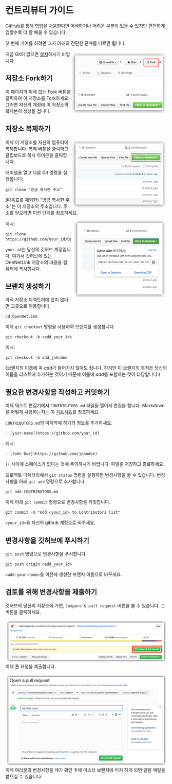 # 컨트리뷰터 가이드

GitHub를 통해 협업을 처음한다면 어색하거나 어려운 부분이 있을 수 있지만 편안하게 임할수록 더 잘 배울 수 있습니다. 

첫 번째 기여를 하려면 그저 아래의 간단한 단계를 따르면 됩니다.

<img align="right" width="300" src="https://raw.githubusercontent.com/hanssak/hanssak.github.io/tmp/docs/git_guide/repo/fork.png" alt="이 저장소 포크하기" />

지금 Git이 없으면 [설치](https://help.github.com/articles/set-up-git/)하시기 바랍니다.

## 저장소 Fork하기

이 페이지의 위에 있는 Fork 버튼을 클릭하여 이 저장소를 Fork하세요. 그러면 자신의 계정에 이 저장소의 복제본이 생성될 겁니다.

## 저장소 복제하기

<img align="right" width="300" src="https://raw.githubusercontent.com/hanssak/hanssak.github.io/tmp/docs/git_guide/repo/clone.png" alt="이 저장소 복제하기" />

이제 이 저장소를 자신의 컴퓨터에 복제합니다. 복제 버튼을 클릭하고 클립보드로 복사 아이콘을 클릭합니다.

터미널을 열고 다음 Git 명령을 실행합니다:

```
git clone "방금 복사한 주소"
```

(따옴표를 제외한) "방금 복사한 주소"는 이 저장소의 주소입니다. 주소를 얻으려면 이전 단계를 참조하세요.

<img align="right" width="300" src="https://raw.githubusercontent.com/hanssak/hanssak.github.io/tmp/docs/git_guide/repo/copy-to-clipboard.png" alt="URL 을 클립보드로 복사" />

예시:

```
git clone https://github.com/your_id/OpenNetLink.git
```

`your_id`는 당신의 깃허브 계정입니다. 여기서 깃허브에 있는
OneNetLink 저장소의 내용을 컴퓨터에 복사합니다.

## 브랜치 생성하기

아직 저장소 디렉토리에 있지 않다면 그곳으로 이동합니다.

```
cd OpenNetLink
```

이제 `git checkout` 명령을 사용하여 브랜치를 생성합니다.

```
git checkout -b <add_your_id>
```

예시:

```
git checkout -b add_johndoe
```

(브랜치의 이름에 꼭 *add*가 들어가지 않아도 됩니다. 하지만 이 브랜치의 목적은 당신의 이름을 리스트에 추가하는 것이기 때문에 이름에 *add*를 포함하는 것이 타당합니다.)

## 필요한 변경사항을 작성하고 커밋하기

이제 텍스트 편집기에서 `CONTRIBUTORS.md` 파일을 열어서 편집을 합니다.
Markdown을 어떻게 사용하는지는 이 [치트시트](https://github.com/adam-p/markdown-here/wiki/Markdown-Cheatsheet)를 참조하세요.

`CONTRIBUTORS.md`의 마지막에 하기의 정보를 추가하세요.

```
- [your-name](https://github.com/your_id)
```

예시:

```
- [John Doe](https://github.com/johndoe)
```

`](` 사이에 스페이스가 없다는 것에 주의하시기 바랍니다. 파일을 저장하고 종료하세요.

프로젝트 디렉터리에서 `git status` 명령을 실행하면 변경사항을 볼 수 있습니다. 변경사항을 아래 `git add` 명령으로 추가합니다.

```
git add CONTRIBUTORS.md
```

이제 아래 `git commit` 명령으로 변경사항을 커밋합니다.

```
git commit -m "Add <your_id> to Contributors list"
```

`<your_id>`을 자신의 github 계정으로 바꾸세요.

## 변경사항을 깃허브에 푸시하기

`git push` 명령으로 변경사항을 푸시합니다.

```
git push origin <add_your_id>
```

`<add-your-name>`을 이전에 생성한 브랜치 이름으로 바꾸세요.

## 검토를 위해 변경사항을 제출하기

깃허브의 당신의 저장소에 가면, `Compare & pull request` 버튼을 볼 수 있습니다. 그 버튼을 클릭하세요.

<img style="float: right;" src="https://raw.githubusercontent.com/hanssak/hanssak.github.io/tmp/docs/git_guide/repo/compare-and-pull.png" alt="풀 요청
생성하기" />

이제 풀 요청을 제출합니다.

<img style="float: right;" src="https://raw.githubusercontent.com/hanssak/hanssak.github.io/tmp/docs/git_guide/repo/submit-pull-request.png" alt="풀 요청 제출하기"
/>

이제 여러분의 변경사항을 제가 확인 후에 마스터 브랜치에 머지 하게 되면 알림 메일을 받으실 수 있습니다.

